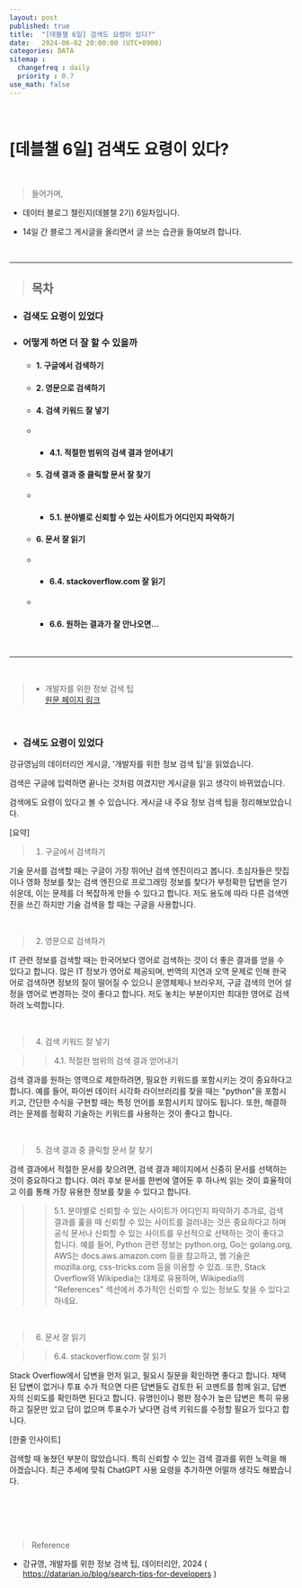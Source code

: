 ```yaml
---
layout: post
published: true
title:  "[데블챌 6일] 검색도 요령이 있다?"
date:   2024-06-02 20:00:00 (UTC+0900)
categories: DATA
sitemap :
  changefreq : daily
  priority : 0.7
use_math: false
---
```



<br />


# [데블챌 6일] 검색도 요령이 있다?



<br />

> 들어가며,

- 데이터 블로그 챌린지(데블챌 2기) 6일차입니다.

- 14일 간 블로그 게시글을 올리면서 글 쓰는 습관을 들여보려 합니다.

<br />

----

> ## 목차

* ### 검색도 요령이 있었다

* ### 어떻게 하면 더 잘 할 수 있을까
  * #### 1. 구글에서 검색하기
  * #### 2. 영문으로 검색하기
  * #### 4. 검색 키워드 잘 넣기
  * * #### 4.1. 적절한 범위의 검색 결과 얻어내기
  * #### 5. 검색 결과 중 클릭할 문서 잘 찾기
  * * #### 5.1. 분야별로 신뢰할 수 있는 사이트가 어디인지 파악하기
  * #### 6. 문서 잘 읽기
  * * #### 6.4. stackoverflow.com 잘 읽기
  * * #### 6.6. 원하는 결과가 잘 안나오면…

<br />

----

<br />

> - 개발자를 위한 정보 검색 팁 <br /> <A href = 'https://datarian.io/blog/search-tips-for-developers' > 원문 페이지 링크 </A>

<br />

* ### 검색도 요령이 있었다

강규영님의 데이터리안 게시글, '개발자를 위한 정보 검색 팁'을 읽었습니다. 

검색은 구글에 입력하면 끝나는 것처럼 여겼지만 게시글을 읽고 생각이 바뀌었습니다.

검색에도 요령이 있다고 볼 수 있습니다. 게시글 내 주요 정보 검색 팁을 정리해보았습니다.

[요약]

> 1. 구글에서 검색하기

기술 문서를 검색할 때는 구글이 가장 뛰어난 검색 엔진이라고 봅니다. 초심자들은 맛집이나 영화 정보를 찾는 검색 엔진으로 프로그래밍 정보를 찾다가 부정확한 답변을 얻기 쉬운데, 이는 문제를 더 복잡하게 만들 수 있다고 합니다. 저도 용도에 따라 다른 검색엔진을 쓰긴 하지만 기술 검색을 할 때는 구글을 사용합니다.

<br />

> 2. 영문으로 검색하기

IT 관련 정보를 검색할 때는 한국어보다 영어로 검색하는 것이 더 좋은 결과를 얻을 수 있다고 합니다. 많은 IT 정보가 영어로 제공되며, 번역의 지연과 오역 문제로 인해 한국어로 검색하면 정보의 질이 떨어질 수 있으니 운영체제나 브라우저, 구글 검색의 언어 설정을 영어로 변경하는 것이 좋다고 합니다. 저도 놓치는 부분이지만 최대한 영어로 검색하려 노력합니다.

<br />

> 4. 검색 키워드 잘 넣기

>>  4.1. 적절한 범위의 검색 결과 얻어내기

검색 결과를 원하는 영역으로 제한하려면, 필요한 키워드를 포함시키는 것이 중요하다고 합니다. 예를 들어, 파이썬 데이터 시각화 라이브러리를 찾을 때는 "python"을 포함시키고, 간단한 수식을 구현할 때는 특정 언어를 포함시키지 않아도 됩니다. 또한, 해결하려는 문제를 정확히 기술하는 키워드를 사용하는 것이 좋다고 합니다. 

<br />

> 5. 검색 결과 중 클릭할 문서 잘 찾기

검색 결과에서 적절한 문서를 찾으려면, 검색 결과 페이지에서 신중히 문서를 선택하는 것이 중요하다고 합니다. 여러 후보 문서를 한번에 열어둔 후 하나씩 읽는 것이 효율적이고 이를 통해 가장 유용한 정보를 찾을 수 있다고 합니다. 


> > 5.1. 분야별로 신뢰할 수 있는 사이트가 어디인지 파악하기
추가로, 검색 결과를 훑을 때 신뢰할 수 있는 사이트를 걸러내는 것은 중요하다고 하며 공식 문서나 신뢰할 수 있는 사이트를 우선적으로 선택하는 것이 좋다고 합니다. 예를 들어, Python 관련 정보는 python.org, Go는 golang.org, AWS는 docs.aws.amazon.com 등을 참고하고, 웹 기술은 mozilla.org, css-tricks.com 등을 이용할 수 있죠. 또한, Stack Overflow와 Wikipedia는 대체로 유용하며, Wikipedia의 "References" 섹션에서 추가적인 신뢰할 수 있는 정보도 찾을 수 있다고 하네요.

<br />

> 6. 문서 잘 읽기

> > 6.4. stackoverflow.com 잘 읽기

Stack Overflow에서 답변을 먼저 읽고, 필요시 질문을 확인하면 좋다고 합니다. 채택된 답변이 없거나 투표 수가 적으면 다른 답변들도 검토한 뒤 코멘트를 함께 읽고, 답변자의 신뢰도를 확인하면 된다고 합니다. 유명인이나 평판 점수가 높은 답변은 특히 유용하고 질문만 있고 답이 없으며 투표수가 낮다면 검색 키워드를 수정할 필요가 있다고 합니다.



[한줄 인사이트]

검색할 때 놓쳤던 부분이 많았습니다. 특히 신뢰할 수 있는 검색 결과를 위한 노력을 해야겠습니다. 최근 추세에 맞춰 ChatGPT 사용 요령을 추가하면 어떨까 생각도 해봤습니다.

<br />




<br />
<br />
<br />

> Reference
- 강규영, 개발자를 위한 정보 검색 팁, 데이터리안, 2024 (<A href = 'https://datarian.io/blog/search-tips-for-developers' >  https://datarian.io/blog/search-tips-for-developers </A>)